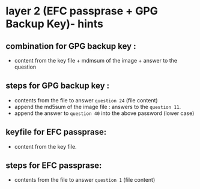 # layer 2 (EFC passprase + GPG Backup Key)- hints 

## combination for GPG backup key :
- content from the key file + mdmsum of the image + answer to the question

## steps for GPG backup key : 
- contents from the file to answer `question 24` (file content)
- append the md5sum of the image file : answers to the  `question 11`.
- append the answer to `question 40` into the above password (lower case)

## keyfile for EFC passprase:
- content from the key file.

## steps for EFC passprase:
- contents from the file to answer `question 1` (file content)
